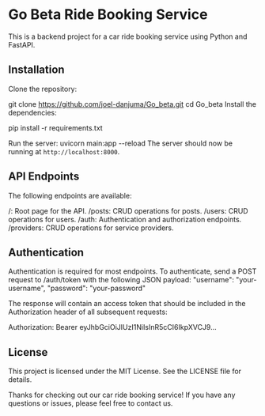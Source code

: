 # Go Beta Ride Booking Service

This is a backend project for a car ride booking service using Python and FastAPI.

## Installation

Clone the repository:

git clone <https://github.com/joel-danjuma/Go_beta.git>
cd Go_beta
Install the dependencies:

pip install -r requirements.txt

Run the server:
uvicorn main:app --reload
The server should now be running at `http://localhost:8000`.

## API Endpoints

The following endpoints are available:

/: Root page for the API.
/posts: CRUD operations for posts.
/users: CRUD operations for users.
/auth: Authentication and authorization endpoints.
/providers: CRUD operations for service providers.

## Authentication

Authentication is required for most endpoints. To authenticate, send a POST request to /auth/token with the following JSON payload:
"username": "your-username",
"password": "your-password"

The response will contain an access token that should be included in the Authorization header of all subsequent requests:

Authorization: Bearer eyJhbGciOiJIUzI1NiIsInR5cCI6IkpXVCJ9...

## License

This project is licensed under the MIT License. See the LICENSE file for details.

Thanks for checking out our car ride booking service! If you have any questions or issues, please feel free to contact us.
